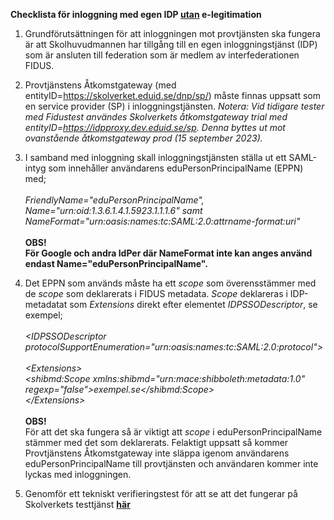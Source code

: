 **Checklista för inloggning med egen IDP <ins>utan</ins> e-legitimation**

1.  Grundförutsättningen för att inloggningen mot provtjänsten ska
    fungera är att Skolhuvudmannen har tillgång till en egen
    inloggningstjänst (IDP) som är ansluten till federation som är
    medlem av interfederationen FIDUS.

2.  Provtjänstens Åtkomstgateway (med
    entityID=<https://skolverket.eduid.se/dnp/sp/>) måste finnas uppsatt
    som en service provider (SP) i inloggningstjänsten.
    *Notera: Vid tidigare tester med Fidustest användes Skolverkets åtkomstgateway trial med entityID=https://idpproxy.dev.eduid.se/sp.
    Denna byttes ut mot ovanstående åtkomstgateway prod (15 september 2023).*

4.  I samband med inloggning skall inloggningstjänsten ställa ut ett
    SAML-intyg som innehåller användarens eduPersonPrincipalName (EPPN)
    med;\
    \
    *FriendlyName=\"eduPersonPrincipalName\",\
    Name=\"urn:oid:1.3.6.1.4.1.5923.1.1.1.6\" samt
    NameFormat=\"urn:oasis:names:tc:SAML:2.0:attrname-format:uri\"*\
    \
    **OBS!**\
    **För Google och andra IdPer där NameFormat inte kan anges använd endast Name=\"eduPersonPrincipalName\".**

6.  Det EPPN som används måste ha ett *scope* som överensstämmer med de
    *scope* som deklarerats i FIDUS metadata. *Scope* deklareras i
    IDP-metadatat som *Extensions* direkt efter elementet
    *IDPSSODescriptor*, se exempel;\
    \
    *\<IDPSSODescriptor
    protocolSupportEnumeration=\"urn:oasis:names:tc:SAML:2.0:protocol\"\>\
    \
    \<Extensions\>\
    \<shibmd:Scope xmlns:shibmd=\"urn:mace:shibboleth:metadata:1.0\"\
    regexp=\"false\"\>exempel.se\</shibmd:Scope\>\
    \</Extensions\>*\
    \
    **OBS!**\
    För att det ska fungera så är viktigt att *scope* i eduPersonPrincipalName stämmer med
    det som deklarerats. Felaktigt uppsatt så kommer Provtjänstens
    Åtkomstgateway inte släppa igenom användarens eduPersonPrincipalName till provtjänsten
    och användaren kommer inte lyckas med inloggningen.

7.  Genomför ett tekniskt verifieringstest för att se att det fungerar på Skolverkets testtjänst
    **[här](https://fidustest.skolverket.se/DNP/)**
